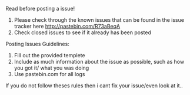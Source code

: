 Read before posting a issue!
  1. Please check through the known issues that can be found in the issue tracker here http://pastebin.com/R73aBeqA
  2. Check closed issues to see if it already has been posted

Posting Issues Guidelines:
  1. Fill out the provided templete
  2. Include as much information about the issue as possible, such as how you got it/ what you was doing
  3. Use pastebin.com for all logs

If you do not follow theses rules then i cant fix your issue/even look at it..

